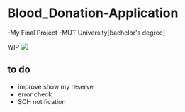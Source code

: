 # Blood_Donation-Application
-My Final Project
-MUT University[bachelor's degree]

WIP 
![](https://us-central1-progress-markdown.cloudfunctions.net/progress/90)





## to do 
- improve show my reserve
- error check
- SCH notification
